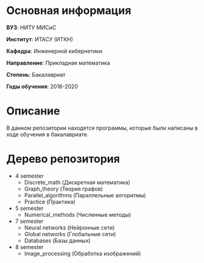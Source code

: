 # Основная информация

**ВУЗ**: НИТУ МИСиС

**Институт**: ИТАСУ (ИТКН)

**Кафедра**: Инженерной кибернетики

**Направление**: Прикладная математика

**Степень**: Бакалавриат

**Годы обучения**: 2016-2020

# Описание

В данном репозитории находятся программы, которые были написаны в ходе обучения в бакалавриате.

# Дерево репозитория

- 4 semester
  - Discrete_math (Дискретная математика)
  - Graph_theory (Теория графов)
  - Parallel_algorithms (Параллельные алгоритмы)
  - Practice (Практика)
- 5 semester
  - Numerical_methods (Численные методы)
- 7 semester
  - Neural networks (Нейронные сети)
  - Global networks (Глобальные сети)
  - Databases (Базы данных)
- 8 semester
  - Image_processing (Обработка изображений)